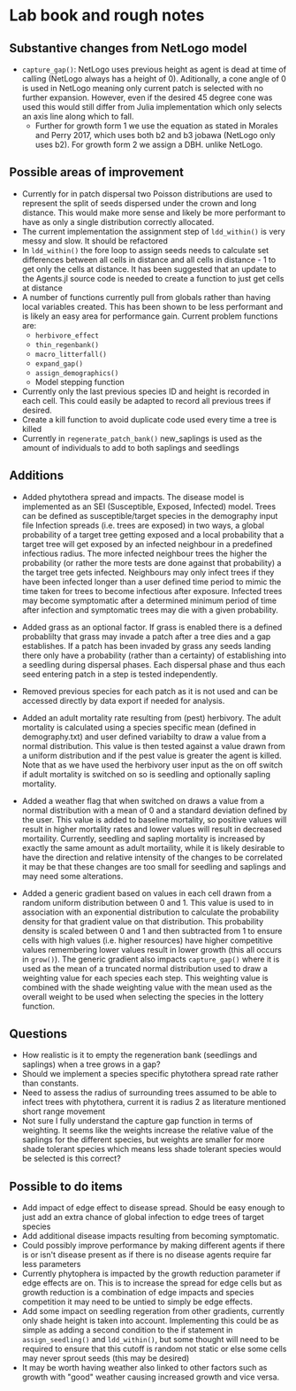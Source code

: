 # Lab book and rough notes

## Substantive changes from NetLogo model

- `capture_gap()`: NetLogo uses previous height as agent is dead at time of calling (NetLogo always has a height of 0). Aditionally, a cone angle of 0 is used in NetLogo meaning only current patch is selected with no further expansion. However, even if the desired 45 degree cone was used this would still differ from Julia implementation which only selects an axis line along which to fall.
  - Further for growth form 1 we use the equation as stated in Morales and Perry 2017, which uses both b2 and b3 jobawa (NetLogo only uses b2). For growth form 2 we assign a DBH. unlike NetLogo.

## Possible areas of improvement

- Currently for in patch dispersal two Poisson distributions are used to represent the split of seeds dispersed under the crown and long distance. This would make more sense and likely be more performant to have as only a single distribution correctly allocated.
- The current implementation the assignment step of `ldd_within()` is very messy and slow. It should be refactored
- In `ldd_within()` the fore loop to assign seeds needs to calculate set differences between all cells in distance and all cells in distance - 1 to get only the cells at distance. It has been suggested that an update to the Agents.jl source code is needed to create a function to just get cells at distance
- A number of functions currently pull from globals rather than having local variables created. This has been shown to be less performant and is likely an easy area for performance gain. Current problem functions are:
  - `herbivore_effect`
  - `thin_regenbank()`
  - `macro_litterfall()`
  - `expand_gap()`
  - `assign_demographics()`
  - Model stepping function
- Currently only the last previous species ID and height is recorded in each cell. This could easily be adapted to record all previous trees if desired.
- Create a kill function to avoid duplicate code used every time a tree is killed
- Currently in `regenerate_patch_bank()` new_saplings is used as the amount of individuals to add to both saplings and seedlings

## Additions

- Added phytothera spread and impacts. The disease model is implemented as an SEI (Susceptible, Exposed, Infected) model. Trees can be defined as susceptible/target species in the demography input file
  Infection spreads (i.e. trees are exposed) in two ways, a global probability of a target tree getting exposed and a local probability that a target tree will get exposed by an infected neighbour in a predefined infectious radius. The more infected neighbour trees the higher the probability (or rather the more tests are done against that probability) a the target tree gets infected. Neighbours may only infect trees if they have been infected longer than a user defined time period to mimic the time taken for trees to become infectious after exposure. Infected trees may become symptomatic after a determined minimum period of time after infection and symptomatic trees may die with a given probability.

- Added grass as an optional factor. If grass is enabled there is a defined probablilty that grass may invade a patch after a tree dies and a gap establishes. If a patch has been invaded by grass any seeds
  landing there only have a probability (rather than a certainty) of establishing into a seedling during dispersal phases. Each dispersal phase and thus each seed entering patch in a step is tested independently.

- Removed previous species for each patch as it is not used and can be accessed directly by data export if needed for analysis.

- Added an adult mortality rate resulting from (pest) herbivory. The adult mortality is calculated using a species specific mean (defined in demography.txt) and user defined variabilty to draw a value from a normal distribution. This value is then tested against a value drawn from a uniform distribution and if the pest value is greater the agent is killed. Note that as we have used the herbivory user input as the on off switch if adult mortality is switched on so is seedling and optionally sapling mortality.

- Added a weather flag that when switched on draws a value from a normal distribution with a mean of 0 and a standard deviation defined by the user. This value is added to baseline mortality, so positive values will result in higher mortality rates and lower values will result in decreased mortaility. Currently, seedling and sapling mortality is increased by exactly the same amount as adult mortaility, while it is likely desirable to have the direction and relative intensity of the changes to be correlated it may be that these changes are too small for seedling and saplings and may need some alterations.

- Added a generic gradient based on values in each cell drawn from a random uniform distribution between 0 and 1. This value is used to in association with an exponential distribution to calculate the probability density for that gradient value on that distribution. This probability density is scaled between 0 and 1 and then subtracted from 1 to ensure cells with high values (i.e. higher resources) have higher competitive values remembering lower values result in lower growth (this all occurs in `grow()`). The generic gradient also impacts `capture_gap()` where it is used as the mean of a truncated normal distribution used to draw a weighting value for each species each step. This weighting value is combined with the shade weighting value with the mean used as the overall weight to be used when selecting the species in the lottery function.

## Questions

- How realistic is it to empty the regeneration bank (seedlings and saplings) when a tree grows in a gap?
- Should we implement a species specific phytothera spread rate rather than constants.
- Need to assess the radius of surrounding trees assumed to be able to infect trees with phytothera, current it is radius 2 as literature mentioned short range movement
- Not sure I fully understand the capture gap function in terms of weighting. It seems like the weights increase the relative value of the saplings for the different species, but weights are smaller for more shade tolerant species which means less shade tolerant species would be selected is this correct?

## Possible to do items

- Add impact of edge effect to disease spread. Should be easy enough to just add an extra chance of global infection to edge trees of target species
- Add additional disease impacts resulting from becoming symptomatic.
- Could possibly improve performance by making different agents if there is or isn't disease present as if there is no disease agents require far less parameters
- Currently phytophera is impacted by the growth reduction parameter if edge effects are on. This is to increase the spread for edge cells but as growth reduction is a combination of edge impacts and species competition it may need to be untied to simply be edge effects.
- Add some impact on seedling regeration from other gradients, currently only shade height is taken into account. Implementing this could be as simple as adding a second condition to the if statement in `assign_seedling()` and `ldd_within()`, but some thought will need to be required to ensure that this cutoff is random not static or else some cells may never sprout seeds (this may be desired)
- It may be worth having weather also linked to other factors such as growth with "good" weather causing increased growth and vice versa.
